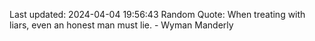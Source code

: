 Last updated: 2024-04-04 19:56:43
Random Quote: When treating with liars, even an honest man must lie.  -  Wyman Manderly